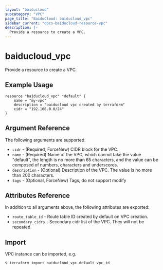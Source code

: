 ```yaml
---
layout: "baiducloud"
subcategory: "VPC"
page_title: "BaiduCloud: baiducloud_vpc"
sidebar_current: "docs-baiducloud-resource-vpc"
description: |-
  Provide a resource to create a VPC.
---
```


# baiducloud_vpc

Provide a resource to create a VPC.

## Example Usage

```hcl
resource "baiducloud_vpc" "default" {
    name = "my-vpc"
    description = "baiducloud vpc created by terraform"
	cidr = "192.168.0.0/24"
}
```

## Argument Reference

The following arguments are supported:

* `cidr` - (Required, ForceNew) CIDR block for the VPC.
* `name` - (Required) Name of the VPC, which cannot take the value "default", the length is no more than 65 characters, and the value can be composed of numbers, characters and underscores.
* `description` - (Optional) Description of the VPC. The value is no more than 200 characters.
* `tags` - (Optional, ForceNew) Tags, do not support modify

## Attributes Reference

In addition to all arguments above, the following attributes are exported:

* `route_table_id` - Route table ID created by default on VPC creation.
* `secondary_cidrs` - Secondary cidr list of the VPC. They will not be repeated.


## Import

VPC instance can be imported, e.g.

```hcl
$ terraform import baiducloud_vpc.default vpc_id
```

